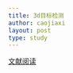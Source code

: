 ```yaml
---
title: 3d目标检测
author: caojiaxi
layout: post
type: study
---
```


[文献阅读](https://caojiaxi0505.github.io/assets/pdf/3d_object_detection.pdf)